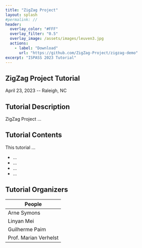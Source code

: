 ```yaml
---
title: "ZigZag Project"
layout: splash
#permalink: //
header:
  overlay_color: "#FFF"
  overlay_filter: "0.5"
  overlay_image: /assets/images/leuven3.jpg
  actions:
    - label: "Download"
      url: "https://github.com/ZigZag-Project/zigzag-demo"
excerpt: "ISPASS 2023 Tutorial"
---
```



## ZigZag Project Tutorial
April 23, 2023 -- Raleigh, NC

## Tutorial Description
ZigZag Project ...

## Tutorial Contents
This tutorial ...

- ...
- ...
- ...
- ...

## Tutorial Organizers

| People                                                                       |
| ----                                                                         |
| Arne Symons                                                                  |
| Linyan Mei                                                                   |
| Guilherme Paim                                                               |
| Prof. Marian Verhelst                                                        |


